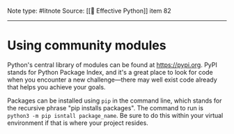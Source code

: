 Note type: #litnote
Source: [[📖 Effective Python]] item 82

---
# Using community modules
Python's central library of modules can be found at https://pypi.org. PyPI stands for Python Package Index, and it's a great place to look for code when you encounter a new challenge—there may well exist code already that helps you achieve your goals.

Packages can be installed using `pip` in the command line, which stands for the recursive phrase "pip installs packages". The command to run is `python3 -m pip isntall package_name`. Be sure to do this within your virtual environment if that is where your project resides.